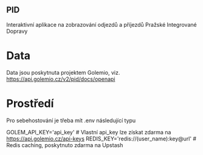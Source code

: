 ## PID

Interaktivní aplikace na zobrazování odjezdů a příjezdů Pražské Integrované Dopravy

# Data

Data jsou poskytnuta projektem Golemio, viz. https://api.golemio.cz/v2/pid/docs/openapi

# Prostředí

Pro sebehostování je třeba mít .env následující typu

GOLEM_API_KEY='api_key' # Vlastní api_key lze získat zdarma na https://api.golemio.cz/api-keys
REDIS_KEY='redis://(user_name):key@url' # Redis caching, poskytnuto zdarma na Upstash
